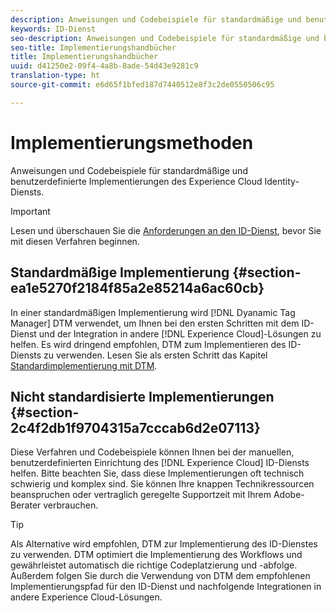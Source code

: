 ```yaml
---
description: Anweisungen und Codebeispiele für standardmäßige und benutzerdefinierte Implementierungen des Experience Cloud ID-Diensts.
keywords: ID-Dienst
seo-description: Anweisungen und Codebeispiele für standardmäßige und benutzerdefinierte Implementierungen des Experience Cloud ID-Diensts.
seo-title: Implementierungshandbücher
title: Implementierungshandbücher
uuid: d41250e2-09f4-4a8b-8ade-54d43e9281c9
translation-type: ht
source-git-commit: e6d65f1bfed187d7440512e8f3c2de0550506c95

---
```



# Implementierungsmethoden

Anweisungen und Codebeispiele für standardmäßige und benutzerdefinierte Implementierungen des Experience Cloud Identity-Diensts.

>[!IMPORTANT]
>
>Lesen und überschauen Sie die [Anforderungen an den ID-Dienst](../reference/requirements.md), bevor Sie mit diesen Verfahren beginnen.

## Standardmäßige Implementierung {#section-ea1e5270f2184f85a2e85214a6ac60cb}

In einer standardmäßigen Implementierung wird [!DNL Dyanamic Tag Manager] DTM verwendet, um Ihnen bei den ersten Schritten mit dem ID-Dienst und der Integration in andere [!DNL Experience Cloud]-Lösungen zu helfen. Es wird dringend empfohlen, DTM zum Implementieren des ID-Diensts zu verwenden. Lesen Sie als ersten Schritt das Kapitel [Standardimplementierung mit DTM](../implementation-guides/standard.md#concept-89cd0199a9634fc48644f2d61e3d2445).

## Nicht standardisierte Implementierungen {#section-2c4f2db1f9704315a7cccab6d2e07113}

Diese Verfahren und Codebeispiele können Ihnen bei der manuellen, benutzerdefinierten Einrichtung des [!DNL Experience Cloud] ID-Diensts helfen. Bitte beachten Sie, dass diese Implementierungen oft technisch schwierig und komplex sind. Sie können Ihre knappen Technikressourcen beanspruchen oder vertraglich geregelte Supportzeit mit Ihrem Adobe-Berater verbrauchen.

>[!TIP]
>
>Als Alternative wird empfohlen, DTM zur Implementierung des ID-Dienstes zu verwenden. DTM optimiert die Implementierung des Workflows und gewährleistet automatisch die richtige Codeplatzierung und -abfolge. Außerdem folgen Sie durch die Verwendung von DTM dem empfohlenen Implementierungspfad für den ID-Dienst und nachfolgende Integrationen in andere Experience Cloud-Lösungen.

